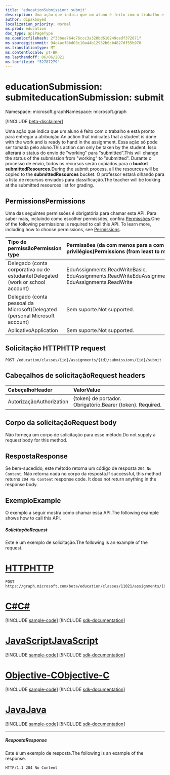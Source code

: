 ```yaml
---
title: 'educationSubmission: submit'
description: Uma ação que indica que um aluno é feito com o trabalho e está pronto para entregar a atribuição. Essa ação só pode ser tomada pelo aluno.
author: dipakboyed
localization_priority: Normal
ms.prod: education
doc_type: apiPageType
ms.openlocfilehash: 2f33bea764c76ccc3a320bd610249cedf372071f
ms.sourcegitcommit: 94c4acf8bd03c10a44b12952b6cb4827df55b978
ms.translationtype: MT
ms.contentlocale: pt-BR
ms.lasthandoff: 06/06/2021
ms.locfileid: "52787279"
---
```

# <a name="educationsubmission-submit"></a><span data-ttu-id="8e727-104">educationSubmission: submit</span><span class="sxs-lookup"><span data-stu-id="8e727-104">educationSubmission: submit</span></span>

<span data-ttu-id="8e727-105">Namespace: microsoft.graph</span><span class="sxs-lookup"><span data-stu-id="8e727-105">Namespace: microsoft.graph</span></span>

[!INCLUDE [beta-disclaimer](../../includes/beta-disclaimer.md)]

<span data-ttu-id="8e727-106">Uma ação que indica que um aluno é feito com o trabalho e está pronto para entregar a atribuição.</span><span class="sxs-lookup"><span data-stu-id="8e727-106">An action that indicates that a student is done with the work and is ready to hand in the assignment.</span></span> <span data-ttu-id="8e727-107">Essa ação só pode ser tomada pelo aluno.</span><span class="sxs-lookup"><span data-stu-id="8e727-107">This action can only be taken by the student.</span></span> <span data-ttu-id="8e727-108">Isso alterará o status do envio de "working" para "submitted".</span><span class="sxs-lookup"><span data-stu-id="8e727-108">This will change the status of the submission from "working" to "submitted".</span></span> <span data-ttu-id="8e727-109">Durante o processo de envio, todos os recursos serão copiados para o **bucket submittedResources.**</span><span class="sxs-lookup"><span data-stu-id="8e727-109">During the submit process, all the resources will be copied to the **submittedResources** bucket.</span></span> <span data-ttu-id="8e727-110">O professor estará olhando para a lista de recursos enviados para classificação.</span><span class="sxs-lookup"><span data-stu-id="8e727-110">The teacher will be looking at the submitted resources list for grading.</span></span>

## <a name="permissions"></a><span data-ttu-id="8e727-111">Permissions</span><span class="sxs-lookup"><span data-stu-id="8e727-111">Permissions</span></span>
<span data-ttu-id="8e727-p103">Uma das seguintes permissões é obrigatória para chamar esta API. Para saber mais, incluindo como escolher permissões, confira [Permissões](/graph/permissions-reference).</span><span class="sxs-lookup"><span data-stu-id="8e727-p103">One of the following permissions is required to call this API. To learn more, including how to choose permissions, see [Permissions](/graph/permissions-reference).</span></span>

|<span data-ttu-id="8e727-114">Tipo de permissão</span><span class="sxs-lookup"><span data-stu-id="8e727-114">Permission type</span></span>      | <span data-ttu-id="8e727-115">Permissões (da com menos para a com mais privilégios)</span><span class="sxs-lookup"><span data-stu-id="8e727-115">Permissions (from least to most privileged)</span></span>              |
|:--------------------|:---------------------------------------------------------|
|<span data-ttu-id="8e727-116">Delegado (conta corporativa ou de estudante)</span><span class="sxs-lookup"><span data-stu-id="8e727-116">Delegated (work or school account)</span></span> |  <span data-ttu-id="8e727-117">EduAssignments.ReadWriteBasic, EduAssignments.ReadWrite</span><span class="sxs-lookup"><span data-stu-id="8e727-117">EduAssignments.ReadWriteBasic, EduAssignments.ReadWrite</span></span>  |
|<span data-ttu-id="8e727-118">Delegado (conta pessoal da Microsoft)</span><span class="sxs-lookup"><span data-stu-id="8e727-118">Delegated (personal Microsoft account)</span></span> |  <span data-ttu-id="8e727-119">Sem suporte.</span><span class="sxs-lookup"><span data-stu-id="8e727-119">Not supported.</span></span>  |
|<span data-ttu-id="8e727-120">Aplicativo</span><span class="sxs-lookup"><span data-stu-id="8e727-120">Application</span></span> | <span data-ttu-id="8e727-121">Sem suporte.</span><span class="sxs-lookup"><span data-stu-id="8e727-121">Not supported.</span></span> | 

## <a name="http-request"></a><span data-ttu-id="8e727-122">Solicitação HTTP</span><span class="sxs-lookup"><span data-stu-id="8e727-122">HTTP request</span></span>
<!-- { "blockType": "ignored" } -->
```http
POST /education/classes/{id}/assignments/{id}/submissions/{id}/submit
```

## <a name="request-headers"></a><span data-ttu-id="8e727-123">Cabeçalhos de solicitação</span><span class="sxs-lookup"><span data-stu-id="8e727-123">Request headers</span></span>
| <span data-ttu-id="8e727-124">Cabeçalho</span><span class="sxs-lookup"><span data-stu-id="8e727-124">Header</span></span>       | <span data-ttu-id="8e727-125">Valor</span><span class="sxs-lookup"><span data-stu-id="8e727-125">Value</span></span> |
|:---------------|:--------|
| <span data-ttu-id="8e727-126">Autorização</span><span class="sxs-lookup"><span data-stu-id="8e727-126">Authorization</span></span>  | <span data-ttu-id="8e727-p104">{token} de portador. Obrigatório.</span><span class="sxs-lookup"><span data-stu-id="8e727-p104">Bearer {token}. Required.</span></span>  |

## <a name="request-body"></a><span data-ttu-id="8e727-129">Corpo da solicitação</span><span class="sxs-lookup"><span data-stu-id="8e727-129">Request body</span></span>
<span data-ttu-id="8e727-130">Não forneça um corpo de solicitação para esse método.</span><span class="sxs-lookup"><span data-stu-id="8e727-130">Do not supply a request body for this method.</span></span>

## <a name="response"></a><span data-ttu-id="8e727-131">Resposta</span><span class="sxs-lookup"><span data-stu-id="8e727-131">Response</span></span>
<span data-ttu-id="8e727-p105">Se bem-sucedido, este método retorna um código de resposta `204 No Content`. Não retorna nada no corpo da resposta.</span><span class="sxs-lookup"><span data-stu-id="8e727-p105">If successful, this method returns `204 No Content` response code. It does not return anything in the response body.</span></span>

## <a name="example"></a><span data-ttu-id="8e727-134">Exemplo</span><span class="sxs-lookup"><span data-stu-id="8e727-134">Example</span></span>
<span data-ttu-id="8e727-135">O exemplo a seguir mostra como chamar essa API.</span><span class="sxs-lookup"><span data-stu-id="8e727-135">The following example shows how to call this API.</span></span>
##### <a name="request"></a><span data-ttu-id="8e727-136">Solicitação</span><span class="sxs-lookup"><span data-stu-id="8e727-136">Request</span></span>
<span data-ttu-id="8e727-137">Este é um exemplo de solicitação.</span><span class="sxs-lookup"><span data-stu-id="8e727-137">The following is an example of the request.</span></span>

# <a name="http"></a>[<span data-ttu-id="8e727-138">HTTP</span><span class="sxs-lookup"><span data-stu-id="8e727-138">HTTP</span></span>](#tab/http)
<!-- {
  "blockType": "request",
  "name": "educationsubmission_submit"
}-->
```http
POST https://graph.microsoft.com/beta/education/classes/11021/assignments/19002/submissions/850f51b7/submit
```
# <a name="c"></a>[<span data-ttu-id="8e727-139">C#</span><span class="sxs-lookup"><span data-stu-id="8e727-139">C#</span></span>](#tab/csharp)
[!INCLUDE [sample-code](../includes/snippets/csharp/educationsubmission-submit-csharp-snippets.md)]
[!INCLUDE [sdk-documentation](../includes/snippets/snippets-sdk-documentation-link.md)]

# <a name="javascript"></a>[<span data-ttu-id="8e727-140">JavaScript</span><span class="sxs-lookup"><span data-stu-id="8e727-140">JavaScript</span></span>](#tab/javascript)
[!INCLUDE [sample-code](../includes/snippets/javascript/educationsubmission-submit-javascript-snippets.md)]
[!INCLUDE [sdk-documentation](../includes/snippets/snippets-sdk-documentation-link.md)]

# <a name="objective-c"></a>[<span data-ttu-id="8e727-141">Objective-C</span><span class="sxs-lookup"><span data-stu-id="8e727-141">Objective-C</span></span>](#tab/objc)
[!INCLUDE [sample-code](../includes/snippets/objc/educationsubmission-submit-objc-snippets.md)]
[!INCLUDE [sdk-documentation](../includes/snippets/snippets-sdk-documentation-link.md)]

# <a name="java"></a>[<span data-ttu-id="8e727-142">Java</span><span class="sxs-lookup"><span data-stu-id="8e727-142">Java</span></span>](#tab/java)
[!INCLUDE [sample-code](../includes/snippets/java/educationsubmission-submit-java-snippets.md)]
[!INCLUDE [sdk-documentation](../includes/snippets/snippets-sdk-documentation-link.md)]

---


##### <a name="response"></a><span data-ttu-id="8e727-143">Resposta</span><span class="sxs-lookup"><span data-stu-id="8e727-143">Response</span></span>
<span data-ttu-id="8e727-144">Este é um exemplo de resposta.</span><span class="sxs-lookup"><span data-stu-id="8e727-144">The following is an example of the response.</span></span>

<!-- {
  "blockType": "response"
} -->
```http
HTTP/1.1 204 No Content
```

<!-- uuid: 8fcb5dbc-d5aa-4681-8e31-b001d5168d79
2015-10-25 14:57:30 UTC -->
<!--
{
  "type": "#page.annotation",
  "description": "educationSubmission: submit",
  "keywords": "",
  "section": "documentation",
  "tocPath": "",
  "suppressions": [
  ]
}
-->


